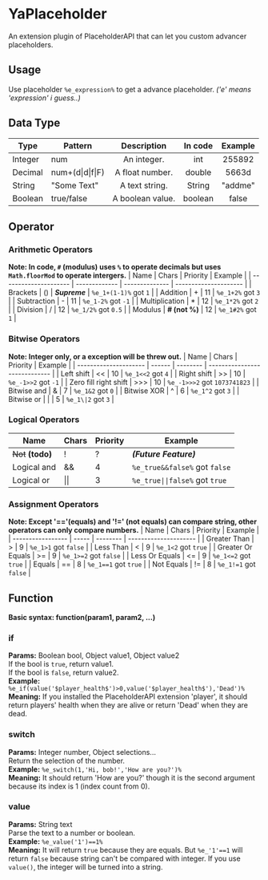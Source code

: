 # YaPlaceholder
An extension plugin of PlaceholderAPI that can let you custom advancer placeholders.

## Usage
Use placeholder `%e_expression%` to get a advance placeholder. *('e' means 'expression' i guess..)*

## Data Type
| Type    | Pattern          | Description      | In code | Example  |
| ------- | ---------------- | :--------------: | :-----: | :------: |
| Integer | num              | An integer.      | int     |  255892  |
| Decimal | num+(d\|d\|f\|F) | A float number.  | double  |  5663d   |
| String  | "Some Text"      | A text string.   | String  |  "addme" |
| Boolean | true/false       | A boolean value. | boolean |  false   |

## Operator
### Arithmetic Operators
**Note: In code, `#` (modulus) uses `%` to operate decimals but uses `Math.floorMod` to operate intergers.**
| Name                  | Chars         | Priority       | Example               |
| --------------------- | ------------- | -------------- | --------------------- |
| Brackets              | ()            | ***Supreme***  | `%e_1+(1-1)%` got `1` |
| Addition              | +             | 11             | `%e_1+2%` got `3`     |
| Subtraction           | -             | 11             | `%e_1-2%` got `-1`    |
| Multiplication        | *             | 12             | `%e_1*2%` got `2`     |
| Division              | /             | 12             | `%e_1/2%` got `0.5`   |
| Modulus               | **# (not %)** | 12             | `%e_1#2%` got `1`     |

### Bitwise Operators
**Note: Integer only, or a exception will be threw out.**
| Name                  | Chars  | Priority | Example                       |
| --------------------- | ------ | -------- | ----------------------------- |
| Left shift            | <<     | 10       | `%e_1<<2` got `4`             |
| Right shift           | \>\>   | 10       | `%e_-1>>2` got `-1`           |
| Zero fill right shift | \>\>\> | 10       | `%e_-1>>>2` got `1073741823`  |
| Bitwise and           | &      | 7        | `%e_1&2` got `0`              |
| Bitwise XOR           | ^      | 6        | `%e_1^2` got `3`              |
| Bitwise or            | \|     | 5        | `%e_1\|2` got `3`             |

### Logical Operators
| Name               | Chars | Priority | Example                        |
| -----------------  | ----- | -------- | ------------------------------ |
| ~~Not~~ **(todo)** | !     | ?        | ***(Future Feature)***         |
| Logical and        | &&    | 4        | `%e_true&&false%` got `false`  |
| Logical or         | \|\|  | 3        | `%e_true\|\|false%` got `true` |

### Assignment Operators
**Note: Except '=='(equals) and '!=' (not equals) can compare string, other operators can only compare numbers.**
| Name              | Chars | Priority | Example               |
| ----------------- | ----- | -------- | --------------------- |
| Greater Than      | >     | 9        | `%e_1>1` got `false`  |
| Less Than         | <     | 9        | `%e_1<2` got `true`   |
| Greater Or Equals | >=    | 9        | `%e_1>=2` got `false` |
| Less Or Equals    | <=    | 9        | `%e_1<=2` got `true`  |
| Equals            | ==    | 8        | `%e_1==1` got `true`  |
| Not Equals        | !=    | 8        | `%e_1!=1` got `false` |

## Function
**Basic syntax: function(param1, param2, ...)**
### if
**Params:** Boolean bool, Object value1, Object value2  
If the bool is `true`, return value1.  
If the bool is `false`, return value2.  
**Example:** `%e_if(value('$player_health$')>0,value('$player_health$'),'Dead')%`  
**Meaning:** If you installed the PlaceholderAPI extension 'player', it should return players' health when they are alive or return 'Dead' when they are dead.

### switch
**Params:** Integer number, Object selections...  
Return the selection of the number.  
**Example:** `%e_switch(1,'Hi, bob!','How are you?')%`  
**Meaning:** It should return 'How are you?' though it is the second argument because its index is 1 (index count from 0).

### value
**Params:** String text  
Parse the text to a number or boolean.  
**Example:** `%e_value('1')==1%`  
**Meaning:** It will return `true` because they are equals. But `%e_'1'==1` will return `false` because string can't be compared with integer. If you use `value()`, the integer will be turned into a string.
